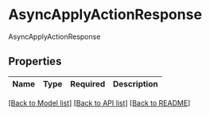 # AsyncApplyActionResponse

AsyncApplyActionResponse

## Properties
| Name | Type | Required | Description |
| ------------ | ------------- | ------------- | ------------- |


[[Back to Model list]](../../../README.md#models-v1-link) [[Back to API list]](../../../README.md#documentation-for-api-endpoints) [[Back to README]](../../../README.md)
